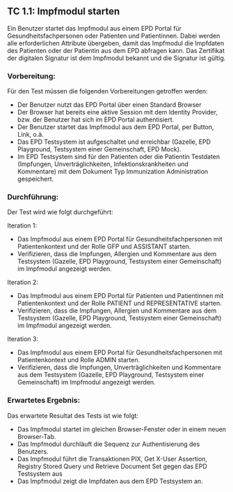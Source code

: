 ## TC 1.1: Impfmodul starten

Ein Benutzer startet das Impfmodul aus einem EPD Portal für Gesundheitsfachpersonen oder Patienten und Patientinnen.  Dabei werden alle erforderlichen Attribute übergeben, damit das Impfmodul die Impfdaten des Patienten oder der Patientin aus dem EPD abfragen kann. Das Zertifikat der digitalen Signatur ist dem Impfmodul bekannt und die Signatur ist gültig.

### Vorbereitung:

Für den Test müssen die folgenden Vorbereitungen getroffen werden:
- Der Benutzer nutzt das EPD Portal über einen Standard Browser
- Der Browser hat bereits eine aktive Session mit dem Identity Provider, bzw. der Benutzer hat sich im EPD Portal authentisiert.
- Der Benutzer startet das Impfmodul aus dem EPD Portal, per Button, Link, o.ä.  
- Das EPD Testsystem ist aufgeschaltet und erreichbar (Gazelle, EPD Playground, Testsystem einer Gemeinschaft, EPD Mock).
- Im EPD Testsystem sind für den Patienten oder die Patientin Testdaten (Impfungen, Unverträglichkeiten, Infektionskrankheiten und Kommentare) mit dem Dokument Typ Immunization Administration gespeichert.


### Durchführung:
Der Test wird wie folgt durchgeführt:

Iteration 1:
- Das Impfmodul aus einem EPD Portal für Gesundheitsfachpersonen mit Patientenkontext und der Rolle GFP und ASSISTANT starten.
- Verifizieren, dass die Impfungen, Allergien und Kommentare aus dem Testsystem (Gazelle, EPD Playground, Testsystem einer Gemeinschaft) im Impfmodul angezeigt werden.

Iteration 2:
- Das Impfmodul aus einem EPD Portal für Patienten und Patientinnen mit Patientenkontext und der Rolle PATIENT und REPRESENTATIVE starten.
- Verifizieren, dass die Impfungen, Allergien und Kommentare aus dem Testsystem (Gazelle, EPD Playground, Testsystem einer Gemeinschaft) im Impfmodul angezeigt werden.

Iteration 3:
- Das Impfmodul aus einem EPD Portal für Gesundheitsfachpersonen mit Patientenkontext und Rolle ADMIN starten.
- Verifizieren, dass die Impfungen, Unverträglichkeiten und Kommentare aus dem Testsystem (Gazelle, EPD Playground, Testsystem einer Gemeinschaft) im Impfmodul angezeigt werden.


### Erwartetes Ergebnis:
Das erwartete Resultat des Tests ist wie folgt:
- Das Impfmodul startet im gleichen Browser-Fenster oder in einem neuen Browser-Tab.
- Das Impfmodul durchläuft die Sequenz zur Authentisierung des Benutzers.  
- Das Impfmodul führt die Transaktionen PIX, Get X-User Assertion, Registry Stored Query und Retrieve Document Set gegen das EPD Testsystem aus
- Das Impfmodul zeigt die Impfdaten aus dem EPD Testsystem an.
